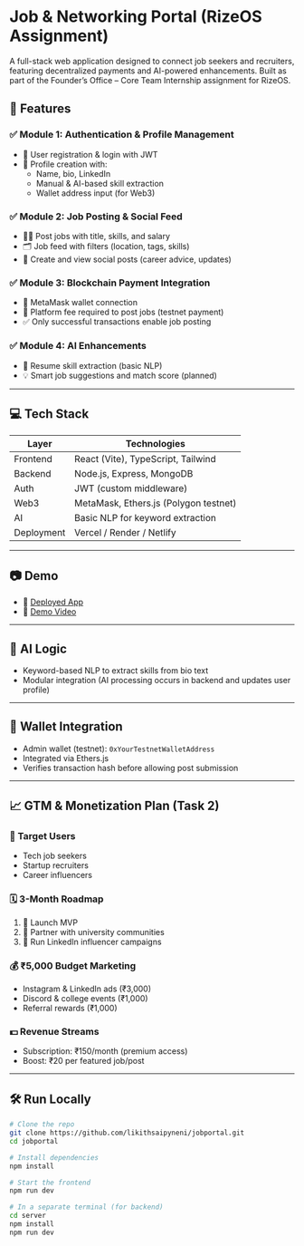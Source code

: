# Job & Networking Portal (RizeOS Assignment)

A full-stack web application designed to connect job seekers and recruiters, featuring decentralized payments and AI-powered enhancements. Built as part of the Founder’s Office – Core Team Internship assignment for RizeOS.

## 🚀 Features

### ✅ Module 1: Authentication & Profile Management
- 🔐 User registration & login with JWT
- 📝 Profile creation with:
  - Name, bio, LinkedIn
  - Manual & AI-based skill extraction
  - Wallet address input (for Web3)

### ✅ Module 2: Job Posting & Social Feed
- 🧑‍💼 Post jobs with title, skills, and salary
- 🗂️ Job feed with filters (location, tags, skills)
- 📢 Create and view social posts (career advice, updates)

### ✅ Module 3: Blockchain Payment Integration
- 🔗 MetaMask wallet connection
- 💸 Platform fee required to post jobs (testnet payment)
- ✅ Only successful transactions enable job posting

### ✅ Module 4: AI Enhancements
- 🤖 Resume skill extraction (basic NLP)
- 💡 Smart job suggestions and match score (planned)

---

## 💻 Tech Stack

| Layer      | Technologies                         |
|------------|--------------------------------------|
| Frontend   | React (Vite), TypeScript, Tailwind   |
| Backend    | Node.js, Express, MongoDB            |
| Auth       | JWT (custom middleware)              |
| Web3       | MetaMask, Ethers.js (Polygon testnet)|
| AI         | Basic NLP for keyword extraction     |
| Deployment | Vercel / Render / Netlify            |

---

## 📷 Demo

- 🔗 [Deployed App](https://your-live-app-link.com)
- 🎥 [Demo Video](https://drive.google.com/your-demo-link)

---

## 🧠 AI Logic

- Keyword-based NLP to extract skills from bio text
- Modular integration (AI processing occurs in backend and updates user profile)

---

## 🔐 Wallet Integration

- Admin wallet (testnet): `0xYourTestnetWalletAddress`
- Integrated via Ethers.js
- Verifies transaction hash before allowing post submission

---

## 📈 GTM & Monetization Plan (Task 2)

### 🎯 Target Users
- Tech job seekers
- Startup recruiters
- Career influencers

### 🗓️ 3-Month Roadmap
1. 🚀 Launch MVP
2. 🎯 Partner with university communities
3. 📣 Run LinkedIn influencer campaigns

### 💰 ₹5,000 Budget Marketing
- Instagram & LinkedIn ads (₹3,000)
- Discord & college events (₹1,000)
- Referral rewards (₹1,000)

### 💵 Revenue Streams
- Subscription: ₹150/month (premium access)
- Boost: ₹20 per featured job/post

---

## 🛠️ Run Locally

```bash
# Clone the repo
git clone https://github.com/likithsaipyneni/jobportal.git
cd jobportal

# Install dependencies
npm install

# Start the frontend
npm run dev

# In a separate terminal (for backend)
cd server
npm install
npm run dev
